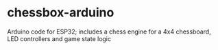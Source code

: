 # chessbox-arduino
Arduino code for ESP32; includes a chess engine for a 4x4 chessboard, LED controllers and game state logic
